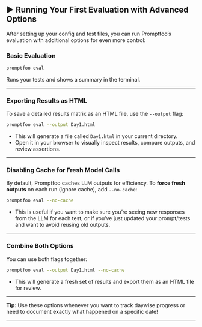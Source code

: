 ## ▶️ Running Your First Evaluation with Advanced Options

After setting up your config and test files, you can run Promptfoo’s evaluation with additional options for even more control:

### **Basic Evaluation**

```bash
promptfoo eval
```

Runs your tests and shows a summary in the terminal.

---

### **Exporting Results as HTML**

To save a detailed results matrix as an HTML file, use the `--output` flag:

```bash
promptfoo eval --output Day1.html
```

* This will generate a file called `Day1.html` in your current directory.
* Open it in your browser to visually inspect results, compare outputs, and review assertions.

---

### **Disabling Cache for Fresh Model Calls**

By default, Promptfoo caches LLM outputs for efficiency. To **force fresh outputs** on each run (ignore cache), add `--no-cache`:

```bash
promptfoo eval --no-cache
```

* This is useful if you want to make sure you’re seeing new responses from the LLM for each test, or if you’ve just updated your prompt/tests and want to avoid reusing old outputs.

---

### **Combine Both Options**

You can use both flags together:

```bash
promptfoo eval --output Day1.html --no-cache
```

* This will generate a fresh set of results and export them as an HTML file for review.

---

**Tip:**
Use these options whenever you want to track daywise progress or need to document exactly what happened on a specific date!

---